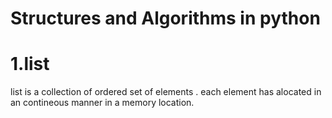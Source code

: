 # Structures and Algorithms in python

<h1> 1.list </h1>
    list is a collection of ordered set of elements .
    each element has alocated in an contineous manner in a memory location.
